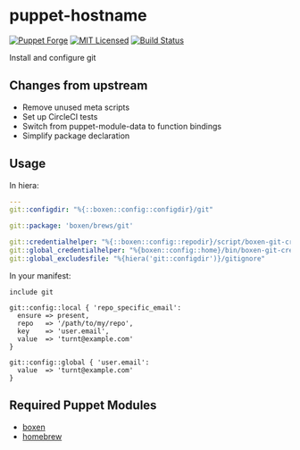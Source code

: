 puppet-hostname
===========

[![Puppet Forge](https://img.shields.io/puppetforge/v/halyard/git.svg)](https://forge.puppetlabs.com/halyard/git)
[![MIT Licensed](https://img.shields.io/badge/license-MIT-green.svg)](https://tldrlegal.com/license/mit-license)
[![Build Status](https://img.shields.io/circleci/project/halyard/puppet-git.svg)](https://circleci.com/gh/halyard/puppet-git)

Install and configure git

## Changes from upstream

* Remove unused meta scripts
* Set up CircleCI tests
* Switch from puppet-module-data to function bindings
* Simplify package declaration

## Usage

In hiera:

```yaml
---
git::configdir: "%{::boxen::config::configdir}/git"

git::package: 'boxen/brews/git'

git::credentialhelper: "%{::boxen::config::repodir}/script/boxen-git-credential"
git::global_credentialhelper: "%{boxen::config::home}/bin/boxen-git-credential"
git::global_excludesfile: "%{hiera('git::configdir')}/gitignore"
```

In your manifest:

```puppet
include git

git::config::local { 'repo_specific_email':
  ensure => present,
  repo   => '/path/to/my/repo',
  key    => 'user.email',
  value  => 'turnt@example.com'
}

git::config::global { 'user.email':
  value  => 'turnt@example.com'
}
```

## Required Puppet Modules

* [boxen](https://github.com/halyard/puppet-boxen)
* [homebrew](https://github.com/halyard/puppet-homebrew)

